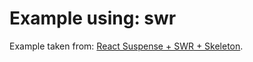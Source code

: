 # Example using: swr

Example taken from: [React Suspense + SWR + Skeleton](https://medium.com/creditas-tech/react-suspense-swr-skeleton-e1979e9f32f0).
